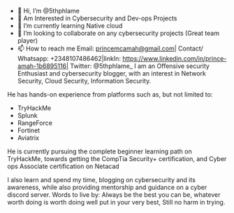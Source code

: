 - 👋 Hi, I’m @5thphlame
- 👀 Am Interested in  Cybersecurity and Dev-ops Projects
- 🌱 I’m currently learning Native cloud
- 💞️ I’m looking to collaborate on any cybersecurity projects (Great team player)
- 📫 How to reach me Email: princemcamah@gmail.com| Contact/ Whatsapp: +2348107486462|linkIn: https://www.linkedin.com/in/prince-amah-1b6895116| Twitter: @5thphlame_
I am an Offensive security Enthusiast and cybersecurity blogger, with an interest in Network Security, Cloud Security, Information Security.

He has hands-on experience from platforms such as, but not limited to:

- TryHackMe
- Splunk
- RangeForce
- Fortinet
- Aviatrix

He is currently pursuing the complete beginner learning path on TryHackMe, towards getting the CompTia Security+ certification, and Cyber ops Associate certification on Netacad

I also learn and spend my time, blogging on cybersecurity and its awareness, while also providing mentorship and guidance on a cyber discord server.
Words to live by: Always be the best you can be, whatever worth doing is worth doing well put in your very best, Still no harm in trying.

<!---
5thphlame/5thphlame is a ✨ special ✨ repository because its `README.md` (this file) appears on your GitHub profile.
You can click the Preview link to take a look at your changes.
--->
